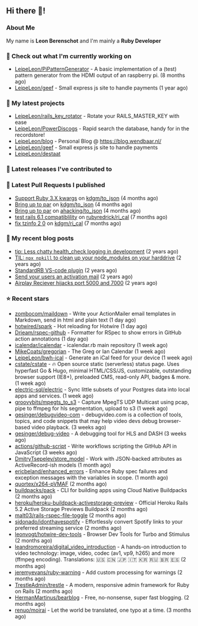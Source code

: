 ## Hi there 👋!

### About Me

My name is **Leon Berenschot** and I'm mainly a **Ruby Developer**
<br>

### 👷 Check out what I'm currently working on

- [LeipeLeon/PiPatternGenerator](https://github.com/LeipeLeon/PiPatternGenerator) - A basic implementation of a (test) pattern generator from the HDMI output of an raspberry pi. (8 months ago)
- [LeipeLeon/geef](https://github.com/LeipeLeon/geef) - Small express js site to handle payments (1 year ago)

### 🌱 My latest projects

- [LeipeLeon/rails_key_rotator](https://github.com/LeipeLeon/rails_key_rotator) - Rotate your RAILS_MASTER_KEY with ease
- [LeipeLeon/PowerDiscogs](https://github.com/LeipeLeon/PowerDiscogs) - Rapid search the database, handy for in the recordstore!
- [LeipeLeon/blog](https://github.com/LeipeLeon/blog) - Personal Blog @ https://blog.wendbaar.nl/
- [LeipeLeon/geef](https://github.com/LeipeLeon/geef) - Small express js site to handle payments
- [LeipeLeon/destaat](https://github.com/LeipeLeon/destaat)

### 🔭 Latest releases I've contributed to


### 🔨 Latest Pull Requests I published

- [Support Ruby 3.X kwargs](https://github.com/kdgm/to_json/pull/3) on [kdgm/to_json](https://github.com/kdgm/to_json) (4 months ago)
- [Bring up to par](https://github.com/kdgm/to_json/pull/2) on [kdgm/to_json](https://github.com/kdgm/to_json) (4 months ago)
- [Bring up to par](https://github.com/ahacking/to_json/pull/8) on [ahacking/to_json](https://github.com/ahacking/to_json) (4 months ago)
- [test rails 6.1 compatiblility](https://github.com/rubyredrick/ri_cal/pull/24) on [rubyredrick/ri_cal](https://github.com/rubyredrick/ri_cal) (7 months ago)
- [fix tzinfo 2 0](https://github.com/kdgm/ri_cal/pull/4) on [kdgm/ri_cal](https://github.com/kdgm/ri_cal) (7 months ago)

### 📜 My recent blog posts

- [tip: Less chatty health_check logging in development](https://www.wendbaar.nl/posts/2023/07/tip_less_chatty_health_check_logging_in_development) (2 years ago)
- [TIL: `npx npkill` to clean up your node_modules on your harddrive](https://www.wendbaar.nl/posts/2023/03/til_npx_npkill_to_clean_up_your_node_modules_on_your_harddrive) (2 years ago)
- [StandardRB VS-code plugin](https://www.wendbaar.nl/posts/2023/02/standardrb_vscode_plugin) (2 years ago)
- [Send your users an activation mail](https://www.wendbaar.nl/posts/2023/02/send_your_users_an_activation_mail) (2 years ago)
- [Airplay Reciever hijacks port 5000 and 7000](https://www.wendbaar.nl/posts/2023/02/airplay_reciever_hijacks_port_5000_and_7000) (2 years ago)

### ⭐ Recent stars

- [zombocom/maildown](https://github.com/zombocom/maildown) - Write your ActionMailer email templates in Markdown, send in html and plain text (1 day ago)
- [hotwired/spark](https://github.com/hotwired/spark) - Hot reloading for Hotwire (1 day ago)
- [Drieam/rspec-github](https://github.com/Drieam/rspec-github) - Formatter for RSpec to show errors in GitHub action annotations (1 day ago)
- [icalendar/icalendar](https://github.com/icalendar/icalendar) - icalendar.rb main repository (1 week ago)
- [MikeCoats/gregorian](https://github.com/MikeCoats/gregorian) - The Greg or Ian Calendar (1 week ago)
- [LeipeLeon/bwh-ical](https://github.com/LeipeLeon/bwh-ical) - Generate an iCal feed for your device (1 week ago)
- [cstate/cstate](https://github.com/cstate/cstate) - 🔥 Open source static (serverless) status page. Uses hyperfast Go &amp; Hugo, minimal HTML/CSS/JS, customizable, outstanding browser support (IE8&#43;), preloaded CMS, read-only API, badges &amp; more. (1 week ago)
- [electric-sql/electric](https://github.com/electric-sql/electric) - Sync little subsets of your Postgres data into local apps and services. (1 week ago)
- [groovybits/mpegts_to_s3](https://github.com/groovybits/mpegts_to_s3) - Capture MpegTS UDP Multicast using pcap, pipe to ffmpeg for hls segmentation, upload to s3 (1 week ago)
- [gesinger/debugvideo-com](https://github.com/gesinger/debugvideo-com) - debugvideo.com is a collection of tools, topics, and code snippets that may help video devs debug browser-based video playback. (3 weeks ago)
- [gesinger/debug-video](https://github.com/gesinger/debug-video) - A debugging tool for HLS and DASH (3 weeks ago)
- [actions/github-script](https://github.com/actions/github-script) - Write workflows scripting the GitHub API in JavaScript (3 weeks ago)
- [DmitryTsepelev/store_model](https://github.com/DmitryTsepelev/store_model) - Work with JSON-backed attributes as ActiveRecord-ish models (1 month ago)
- [ericbeland/enhanced_errors](https://github.com/ericbeland/enhanced_errors) - Enhance Ruby spec failures and exception messages with the variables in scope. (1 month ago)
- [quortex/x264-pVMAF](https://github.com/quortex/x264-pVMAF) (2 months ago)
- [buildpacks/pack](https://github.com/buildpacks/pack) - CLI for building apps using Cloud Native Buildpacks (2 months ago)
- [heroku/heroku-buildpack-activestorage-preview](https://github.com/heroku/heroku-buildpack-activestorage-preview) - Official Heroku Rails 5.2 Active Storage Previews Buildpack (2 months ago)
- [malt03/rails-rspec-file-toggle](https://github.com/malt03/rails-rspec-file-toggle) (2 months ago)
- [sjdonado/idonthavespotify](https://github.com/sjdonado/idonthavespotify) - Effortlessly convert Spotify links to your preferred streaming service (2 months ago)
- [leonvogt/hotwire-dev-tools](https://github.com/leonvogt/hotwire-dev-tools) - Browser Dev Tools for Turbo and Stimulus (2 months ago)
- [leandromoreira/digital_video_introduction](https://github.com/leandromoreira/digital_video_introduction) - A hands-on introduction to video technology: image, video, codec (av1, vp9, h265) and more (ffmpeg encoding). Translations: 🇺🇸 🇨🇳 🇯🇵 🇮🇹 🇰🇷 🇷🇺 🇧🇷 🇪🇸 (2 months ago)
- [jeremyevans/ruby-warning](https://github.com/jeremyevans/ruby-warning) - Add custom processing for warnings (2 months ago)
- [TrestleAdmin/trestle](https://github.com/TrestleAdmin/trestle) - A modern, responsive admin framework for Ruby on Rails (2 months ago)
- [HermanMartinus/bearblog](https://github.com/HermanMartinus/bearblog) - Free, no-nonsense, super fast blogging. (2 months ago)
- [renuo/moirai](https://github.com/renuo/moirai) - Let the world be translated, one typo at a time. (3 months ago)

